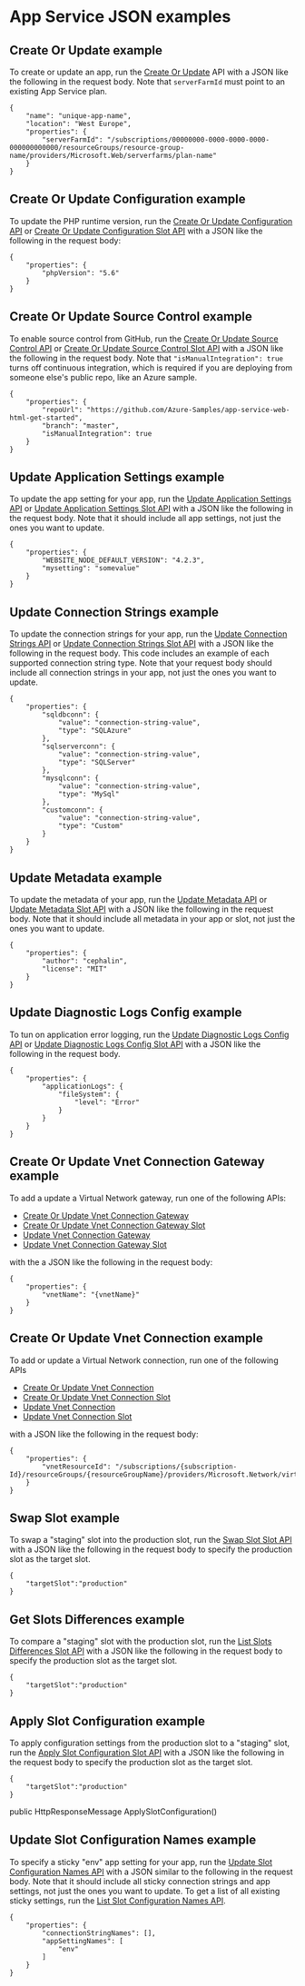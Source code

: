 # App Service JSON examples

<a name="WebApps_CreateOrUpdate"></a>
## Create Or Update example

To create or update an app, run the [Create Or Update](/rest/api/appservice/webapps/createorupdate) API 
with a JSON like the following in the request body. Note that `serverFarmId` must point to an existing App Service plan.

    {
        "name": "unique-app-name",
        "location": "West Europe",
        "properties": {
            "serverFarmId": "/subscriptions/00000000-0000-0000-0000-000000000000/resourceGroups/resource-group-name/providers/Microsoft.Web/serverfarms/plan-name"
        }
    }

<a name="WebApps_CreateOrUpdateConfiguration"></a>
## Create Or Update Configuration example

To update the PHP runtime version, run the [Create Or Update Configuration API](/rest/api/appservice/webapps/createorupdateconfiguration) or [Create Or Update Configuration Slot API](/rest/api/appservice/webapps/createorupdateconfigurationslot) with a JSON like the following in the request body:

    {
        "properties": {
            "phpVersion": "5.6"
        }
    }

<a name="WebApps_CreateOrUpdateSourceControl"></a>
## Create Or Update Source Control example

To enable source control from GitHub, run the [Create Or Update Source Control API](/rest/api/appservice/webapps/createorupdatesourcecontrol) or [Create Or Update Source Control Slot API](/rest/api/appservice/webapps/createorupdatesourcecontrolslot) with a JSON like the following in the request body.
Note that `"isManualIntegration": true` turns off continuous integration, which is required if you are deploying from someone else's public repo, like an Azure sample.

    {
        "properties": {
            "repoUrl": "https://github.com/Azure-Samples/app-service-web-html-get-started",
            "branch": "master",
            "isManualIntegration": true
        }
    }

<a name="WebApps_UpdateApplicationSettings"></a>
## Update Application Settings example

To update the app setting for your app, run the [Update Application Settings API](/rest/api/appservice/webapps/updateapplicationsettings) or [Update Application Settings Slot API](/rest/api/appservice/webapps/updateconnectionstringsslot) with a JSON like the following in the request body. 
Note that it should include all app settings, not just the ones you want to update.

    {
        "properties": {
            "WEBSITE_NODE_DEFAULT_VERSION": "4.2.3",
            "mysetting": "somevalue"
        }
    }

<a name="WebApps_UpdateConnectionStrings"></a>
## Update Connection Strings example

To update the connection strings for your app, run the [Update Connection Strings API](/rest/api/appservice/webapps/updateconnectionstrings) or [Update Connection Strings Slot API](/rest/api/appservice/webapps/updateconnectionstringsslot) with a JSON like the following in the request body. 
This code includes an example of each supported connection string type. Note that your request body should include all connection strings in your app, not just the ones you want to update.

    {
        "properties": {
            "sqldbconn": {
                "value": "connection-string-value",
                "type": "SQLAzure"
            },
            "sqlserverconn": {
                "value": "connection-string-value",
                "type": "SQLServer"
            },
            "mysqlconn": {
                "value": "connection-string-value",
                "type": "MySql"
            },
            "customconn": {
                "value": "connection-string-value",
                "type": "Custom"
            }
        }
    }

<a name="WebApps_UpdateMetadata"></a>
## Update Metadata example

To update the metadata of your app, run the [Update Metadata API](/rest/api/appservice/webapps/updatemetadata) or [Update Metadata Slot API](/rest/api/appservice/webapps/updatemetadataslot) with a JSON like the following in the request body. 
Note that it should include all metadata in your app or slot, not just the ones you want to update.

    {
        "properties": {
            "author": "cephalin",
            "license": "MIT"
        }
    }

<a name="WebApps_UpdateDiagnosticLogsConfig"></a>
## Update Diagnostic Logs Config example

To tun on application error logging, run the [Update Diagnostic Logs Config API](/rest/api/appservice/webapps/updatediagnosticlogsconfig) or [Update Diagnostic Logs Config Slot API](/rest/api/appservice/webapps/updatediagnosticlogsconfigslot) with a JSON like the following in the request body.

    {
        "properties": {
            "applicationLogs": {
                "fileSystem": {
                    "level": "Error"
                }
            }
        }
    }

<a name="WebApps_CreateOrUpdateVnetConnectionGateway"></a>
## Create Or Update Vnet Connection Gateway example

To add a update a Virtual Network gateway, run one of the following APIs: 

- [Create Or Update Vnet Connection Gateway](/rest/api/appservice/webapps/createorupdatevnetconnectiongateway) 
- [Create Or Update Vnet Connection Gateway Slot](/rest/api/appservice/webapps/createorupdatevnetconnectiongatewayslot) 
- [Update Vnet Connection Gateway](/rest/api/appservice/webapps/updatevnetconnectiongateway)
- [Update Vnet Connection Gateway Slot](/rest/api/appservice/webapps/updatevnetconnectiongatewayslot)

with the a JSON like the following in the request body:

    {
        "properties": {
            "vnetName": "{vnetName}"
        }
    }

<a name="WebApps_CreateOrUpdateVnetConnection"></a>
## Create Or Update Vnet Connection example

To add or update a Virtual Network connection, run one of the following APIs 

- [Create Or Update Vnet Connection](/rest/api/appservice/webapps/createorupdatevnetconnection)
- [Create Or Update Vnet Connection Slot](/rest/api/appservice/webapps/createorupdatevnetconnectionslot) 
- [Update Vnet Connection](/rest/api/appservice/webapps/updatevnetconnection)
- [Update Vnet Connection Slot](/rest/api/appservice/webapps/updatevnetconnectionslot)

with a JSON like the following in the request body:

    {
        "properties": {
            "vnetResourceId": "/subscriptions/{subscription-Id}/resourceGroups/{resourceGroupName}/providers/Microsoft.Network/virtualNetworks/{vnetName}"
        }
    }

<a name="WebApps_SwapSlotSlot"></a>
## Swap Slot example

To swap a "staging" slot into the production slot, run the [Swap Slot Slot API](/rest/api/appservice/webapps/swapslotslot) with a JSON like the following in the request body to specify the production slot as the target slot.

    {
        "targetSlot":"production"
    }

<a name="WebApps_GetSlotsDifferencesSlot"></a>
## Get Slots Differences example

To compare a "staging" slot with the production slot, run the [List Slots Differences Slot API](/rest/api/appservice/webapps/listslotdifferencesslot) with a JSON like the following in the request body to specify the production slot as the target slot.

    {
        "targetSlot":"production"
    }

<a name="WebApps_ApplySlotConfigurationSlot"></a>
## Apply Slot Configuration example

To apply configuration settings from the production slot to a "staging" slot, run the [Apply Slot Configuration Slot API](/rest/api/appservice/webapps/applyslotconfigurationslot) with a JSON like the following in the request body to specify the production slot as the target slot.

    {
        "targetSlot":"production"
    }
</code>
</example>
        public HttpResponseMessage ApplySlotConfiguration()

<a name="WebApps_UpdateSlotConfigurationNames"></a>
## Update Slot Configuration Names example

To specify a sticky "env" app setting for your app, run the [Update Slot Configuration Names API](/rest/api/appservice/webapps/updateslotconfigurationnames) with a JSON similar to the following in the request body. 
Note that it should include all sticky connection strings and app settings, not just the ones you want to update. To get a list of all existing sticky settings, run the [List Slot Configuration Names API](/rest/api/appservice/webapps/listslotconfigurationnames).

    {
        "properties": {
            "connectionStringNames": [],
            "appSettingNames": [
                "env"
            ]
        }
    }

